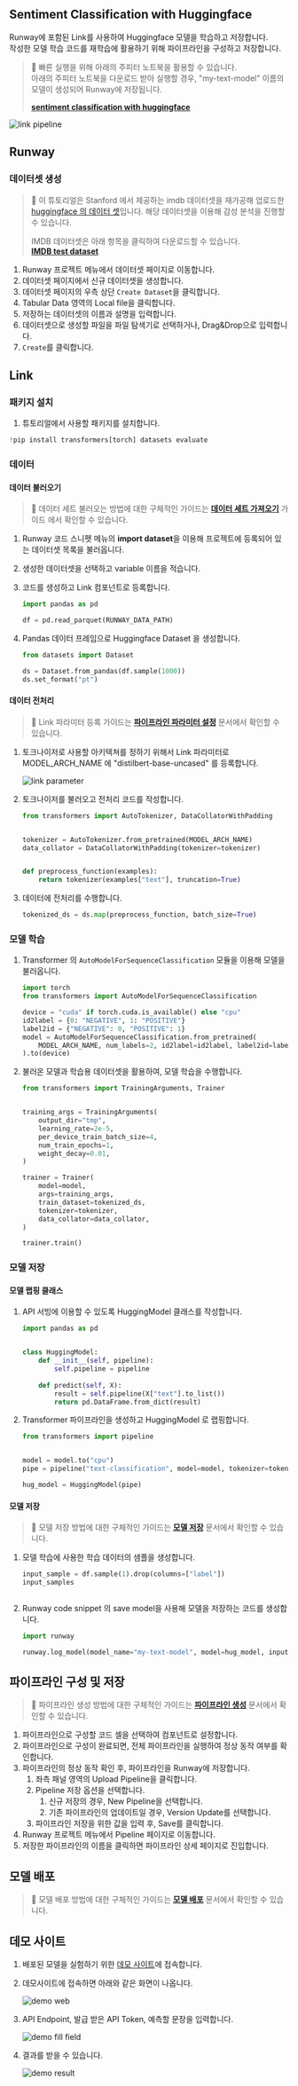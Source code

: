 ## Sentiment Classification with Huggingface

Runway에 포함된 Link를 사용하여 Huggingface 모델을 학습하고 저장합니다.  
작성한 모델 학습 코드를 재학습에 활용하기 위해 파이프라인을 구성하고 저장합니다.

> 📘 빠른 실행을 위해 아래의 주피터 노트북을 활용할 수 있습니다.  
> 아래의 주피터 노트북을 다운로드 받아 실행할 경우, "my-text-model" 이름의 모델이 생성되어 Runway에 저장됩니다.  
> 
> **[sentiment classification with huggingface](https://drive.google.com/uc?export=download&id=1lbONDH69PuaJXrlxed3P6UlCfLAWaoqo)**

![link pipeline](../../assets/sentiment_classification_with_huggingface/link_pipeline.png)

## Runway

### 데이터셋 생성

> 📘 이 튜토리얼은 Stanford 에서 제공하는 imdb 데이터셋을 재가공해 업로드한 [huggingface 의 데이터 셋](https://huggingface.co/datasets/imdb/tree/refs%2Fconvert%2Fparquet/plain_text)입니다. 해당 데이터셋을 이용해 감성 분석을 진행할 수 있습니다.
>
> IMDB 데이터셋은 아래 항목을 클릭하여 다운로드할 수 있습니다.  
> **[IMDB test dataset](https://drive.google.com/uc?export=download&id=1QlIzPfOw_b0xXnXM6rxnW3Vbr-VDm0At)**

1. Runway 프로젝트 메뉴에서 데이터셋 페이지로 이동합니다.
2. 데이터셋 페이지에서 신규 데이터셋을 생성합니다.
3. 데이터셋 페이지의 우측 상단 `Create Dataset`을 클릭합니다.
4. Tabular Data 영역의 Local file을 클릭합니다.
5. 저장하는 데이터셋의 이름과 설명을 입력합니다.
6. 데이터셋으로 생성할 파일을 파일 탐색기로 선택하거나, Drag&Drop으로 입력합니다.
7. `Create`를 클릭합니다.

## Link

### 패키지 설치

1. 튜토리얼에서 사용할 패키지를 설치합니다.

```python
!pip install transformers[torch] datasets evaluate
```

### 데이터

#### 데이터 불러오기

> 📘 데이터 세트 불러오는 방법에 대한 구체적인 가이드는 **[데이터 세트 가져오기](https://docs.mrxrunway.ai/docs/데이터-세트-가져오기)** 가이드 에서 확인할 수 있습니다.

1. Runway 코드 스니펫 메뉴의 **import dataset**을 이용해 프로젝트에 등록되어 있는 데이터셋 목록을 불러옵니다.
2. 생성한 데이터셋을 선택하고 variable 이름을 적습니다.
3. 코드를 생성하고 Link 컴포넌트로 등록합니다.

    ```python
    import pandas as pd

    df = pd.read_parquet(RUNWAY_DATA_PATH)
    ```
4. Pandas 데이터 프레임으로 Huggingface Dataset 을 생성합니다.

    ```python
    from datasets import Dataset

    ds = Dataset.from_pandas(df.sample(1000))
    ds.set_format("pt")
    ```

#### 데이터 전처리

> 📘 Link 파라미터 등록 가이드는 **[파이프라인 파라미터 설정](https://dash.readme.com/project/makinarocks-runway/docs/파이프라인-파라미터-설정)** 문서에서 확인할 수 있습니다.

1. 토크나이저로 사용할 아키텍쳐를 정하기 위해서 Link 파라미터로 MODEL_ARCH_NAME 에 "distilbert-base-uncased" 를 등록합니다.

    ![link parameter](../../assets/sentiment_classification_with_huggingface/link_parameter.png)

2. 토크나이저를 불러오고 전처리 코드를 작성합니다.

    ```python
    from transformers import AutoTokenizer, DataCollatorWithPadding


    tokenizer = AutoTokenizer.from_pretrained(MODEL_ARCH_NAME)
    data_collator = DataCollatorWithPadding(tokenizer=tokenizer)


    def preprocess_function(examples):
        return tokenizer(examples["text"], truncation=True)
    ```

3. 데이터에 전처리를 수행합니다.

    ```python
    tokenized_ds = ds.map(preprocess_function, batch_size=True)
    ```

### 모델 학습

1. Transformer 의 `AutoModelForSequenceClassification` 모듈을 이용해 모델을 불러옵니다.

    ```python
    import torch
    from transformers import AutoModelForSequenceClassification

    device = "cuda" if torch.cuda.is_available() else "cpu"
    id2label = {0: "NEGATIVE", 1: "POSITIVE"}
    label2id = {"NEGATIVE": 0, "POSITIVE": 1}
    model = AutoModelForSequenceClassification.from_pretrained(
        MODEL_ARCH_NAME, num_labels=2, id2label=id2label, label2id=label2id
    ).to(device)
    ```
2. 불러온 모델과 학습용 데이터셋을 활용하여, 모델 학습을 수행합니다.

    ```python
    from transformers import TrainingArguments, Trainer


    training_args = TrainingArguments(
        output_dir="tmp",
        learning_rate=2e-5,
        per_device_train_batch_size=4,
        num_train_epochs=1,
        weight_decay=0.01,
    )

    trainer = Trainer(
        model=model,
        args=training_args,
        train_dataset=tokenized_ds,
        tokenizer=tokenizer,
        data_collator=data_collator,
    )

    trainer.train()
    ```

### 모델 저장
#### 모델 랩핑 클래스

1. API 서빙에 이용할 수 있도록 HuggingModel 클래스를 작성합니다.

    ```python
    import pandas as pd


    class HuggingModel:
        def __init__(self, pipeline):
            self.pipeline = pipeline
        
        def predict(self, X):
            result = self.pipeline(X["text"].to_list())
            return pd.DataFrame.from_dict(result)
    ```
2. Transformer 파이프라인을 생성하고 HuggingModel 로 랩핑합니다.

    ```python
    from transformers import pipeline


    model = model.to("cpu")
    pipe = pipeline("text-classification", model=model, tokenizer=tokenizer)

    hug_model = HuggingModel(pipe)

#### 모델 저장

> 📘  모델 저장 방법에 대한 구체적인 가이드는 **[모델 저장](https://docs.mrxrunway.ai/docs/%EB%AA%A8%EB%8D%B8-%EC%A0%80%EC%9E%A5)** 문서에서 확인할 수 있습니다.

1. 모델 학습에 사용한 학습 데이터의 샘플을 생성합니다.

    ```python
    input_sample = df.sample(1).drop(columns=["label"])
    input_samples
    ```

    ```
2. Runway code snippet 의 save model을 사용해 모델을 저장하는 코드를 생성합니다.

    ```python
    import runway

    runway.log_model(model_name="my-text-model", model=hug_model, input_samples={"predict": input_sample})
    ```

## 파이프라인 구성 및 저장

> 📘 파이프라인 생성 방법에 대한 구체적인 가이드는 **[파이프라인 생성](https://docs.mrxrunway.ai/docs/파이프라인-생성)** 문서에서 확인할 수 있습니다.

1. 파이프라인으로 구성할 코드 셀을 선택하여 컴포넌트로 설정합니다.
2. 파이프라인으로 구성이 완료되면, 전체 파이프라인을 실행하여 정상 동작 여부를 확인합니다.
3. 파이프라인의 정상 동작 확인 후, 파이프라인을 Runway에 저장합니다.
    1. 좌측 패널 영역의 Upload Pipeline을 클릭합니다.
    2. Pipeline 저장 옵션을 선택합니다.
        1. 신규 저장의 경우, New Pipeline을 선택합니다.
        2. 기존 파이프라인의 업데이트일 경우, Version Update를 선택합니다.
    3. 파이프라인 저장을 위한 값을 입력 후, Save를 클릭합니다.
4. Runway 프로젝트 메뉴에서 Pipeline 페이지로 이동합니다.
5. 저장한 파이프라인의 이름을 클릭하면 파이프라인 상세 페이지로 진입합니다. 

## 모델 배포

> 📘 모델 배포 방법에 대한 구체적인 가이드는 **[모델 배포](https://docs.mrxrunway.ai/docs/%EB%AA%A8%EB%8D%B8-%EB%B0%B0%ED%8F%AC-%EB%B0%8F-%EC%98%88%EC%B8%A1-%EC%9A%94%EC%B2%AD)** 문서에서 확인할 수 있습니다.

## 데모 사이트

1. 배포된 모델을 실험하기 위한 [데모 사이트](http://demo.service.mrxrunway.ai/object)에 접속합니다.
2. 데모사이트에 접속하면 아래와 같은 화면이 나옵니다.

    ![demo web](../../assets/sentiment_classification_with_huggingface/demo-web.png)

3. API Endpoint, 발급 받은 API Token, 예측할 문장을 입력합니다.

    ![demo fill field](../../assets/sentiment_classification_with_huggingface/demo-fill-field.png)
4. 결과를 받을 수 있습니다.

    ![demo result](../../assets/sentiment_classification_with_huggingface/demo-result.png)
